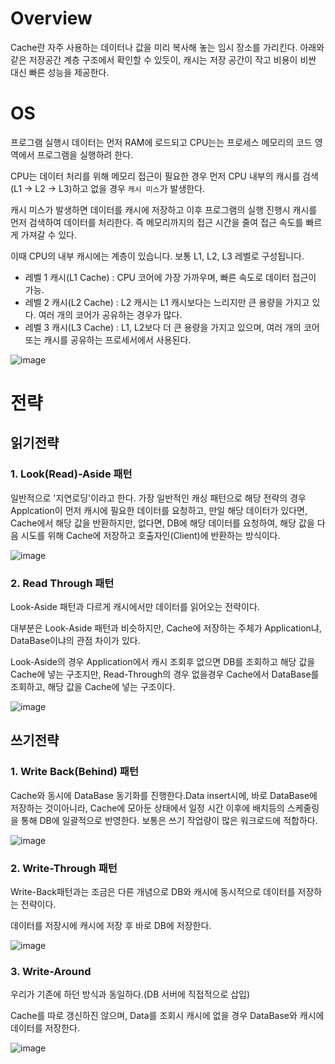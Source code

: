 # Overview

Cache란 자주 사용하는 데이터나 값을 미리 복사해 놓는 임시 장소를 가리킨다. 아래와 같은 저장공간 계층 구조에서 확인할 수 있듯이, 캐시는 저장 공간이 작고 비용이 비싼 대신 빠른 성능을 제공한다.

# OS

프로그램 실행시 데이터는 먼저 RAM에 로드되고 CPU는는 프로세스 메모리의 코드 영역에서 프로그램을 실행하려 한다.

CPU는 데이터 처리를 위해 메모리 접근이 필요한 경우 먼저 CPU 내부의 캐시를 검색(L1 -> L2 -> L3)하고 없을 경우 `캐시 미스`가 발생한다.

캐시 미스가 발생하면 데이터를 캐시에 저장하고 이후 프로그램의 실행 진행시 캐시를 먼저 검색하여 데이터를 처리한다. 즉 메모리까지의 접근 시간을 줄여 접근 속도를 빠르게 가져갈 수 있다.

이때 CPU의 내부 캐시에는 계층이 있습니다. 보통 L1, L2, L3 레벨로 구성됩니다.

- 레벨 1 캐시(L1 Cache) : CPU 코어에 가장 가까우며, 빠른 속도로 데이터 접근이 가능.
- 레벨 2 캐시(L2 Cache) : L2 캐시는 L1 캐시보다는 느리지만 큰 용량을 가지고 있다. 여러 개의 코어가 공유하는 경우가 많다.
- 레벨 3 캐시(L3 Cache) : L1, L2보다 더 큰 용량을 가지고 있으며, 여러 개의 코어 또는 캐시를 공유하는 프로세서에서 사용된다.

![image](https://github.com/Zero-ToHero/202404-http-perfect-guide/assets/71249347/5359f425-5211-4155-9b61-357ebf08056d)

# 전략

## 읽기전략

### **1. Look(Read)-Aside 패턴**

일반적으로 '지연로딩'이라고 한다. 가장 일반적인 캐싱 패턴으로 해당 전략의 경우 Applcation이 먼저 캐시에 필요한 데이터를 요청하고, 만일 해당 데이터가 있다면, Cache에서 해당 값을 반환하지만, 없다면, DB에 해당 데이터를 요청하여, 해당 값을 다음 시도를 위해 Cache에 저장하고 호출자인(Client)에 반환하는 방식이다.

![image](https://github.com/Zero-ToHero/202404-http-perfect-guide/assets/71249347/1bb8f493-8123-43f9-90bb-81ac66a1c093)

### 2. Read Through 패턴

Look-Aside 패턴과 다르게 캐시에서만 데이터를 읽어오는 전략이다.

대부분은 Look-Aside 패턴과 비슷하지만, Cache에 저장하는 주체가 Application냐, DataBase이냐의 관점 차이가 있다.

Look-Aside의 경우 Application에서 캐시 조회후 없으면 DB를 조회하고 해당 값을 Cache에 넣는 구조지만, Read-Through의 경우 없을경우 Cache에서 DataBase를 조회하고, 해당 값을 Cache에 넣는 구조이다.

![image](https://github.com/Zero-ToHero/202404-http-perfect-guide/assets/71249347/081cb831-0461-42fc-a490-63f1a50870bd)

## 쓰기전략

### **1. Write Back(Behind) 패턴**

Cache와 동시에 DataBase 동기화를 진행한다.Data insert시에, 바로 DataBase에 저장하는 것이아니라, Cache에 모아둔 상태에서 일정 시간 이후에 배치등의 스케줄링을 통해 DB에 일괄적으로 반영한다. 보통은 쓰기 작업량이 많은 워크로드에 적합하다.

![image](https://github.com/Zero-ToHero/202404-http-perfect-guide/assets/71249347/6589dbaa-5a00-4d5a-ac34-eec76d7a9c35)

### **2. Write-Through 패턴**

Write-Back패턴과는 조금은 다른 개념으로 DB와 캐시에 동시적으로 데이터를 저장하는 전략이다.

데이터를 저장시에 캐시에 저장 후 바로 DB에 저장한다.

![image](https://github.com/Zero-ToHero/202404-http-perfect-guide/assets/71249347/d96f8e95-e8d6-45a6-a404-7f1eaaf370f0)

### **3. Write-Around**

우리가 기존에 하던 방식과 동일하다.(DB 서버에 직접적으로 삽입)

Cache를 따로 갱신하진 않으며, Data를 조회시 캐시에 없을 경우 DataBase와 캐시에 데이터를 저장한다.

![image](https://github.com/Zero-ToHero/202404-http-perfect-guide/assets/71249347/f4ce99ad-c249-4f72-9d9e-4dabc2dab353)
